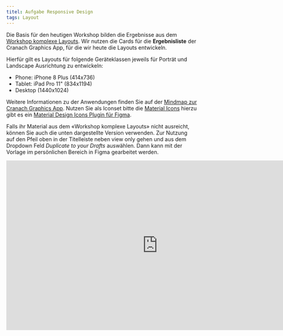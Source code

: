 ```yaml
---
titel: Aufgabe Responsive Design
tags: Layout
---
```


Die Basis für den heutigen Workshop bilden die Ergebnisse aus dem [Workshop komplexe Layouts](https://th-koeln.github.io/mi-bachelor-screendesign/lehrveranstaltungen/workshop-komplexe-layouts/). Wir nutzen die Cards für die **Ergebnisliste** der Cranach Graphics App, für die wir heute die Layouts entwickeln.

Hierfür gilt es Layouts für folgende Geräteklassen jeweils für Porträt und Landscape Ausrichtung zu entwickeln: 
- Phone: iPhone 8 Plus (414x736)
- Tablet: iPad Pro 11" (834x1194)
- Desktop (1440x1024)

Weitere Informationen zu der Anwendungen finden Sie auf der [Mindmap zur Cranach Graphics App](https://mm.tt/1398833317?t=aBegrpB5hv). Nutzen Sie als Iconset bitte die [Material Icons](https://material.io/resources/icons/?style=baseline) hierzu gibt es ein [Material Design Icons Plugin für Figma](https://www.figma.com/c/plugin/740272380439725040/Material-Design-Icons).

Falls ihr Material aus dem «Workshop komplexe Layouts» nicht ausreicht, können Sie auch die unten dargestellte Version verwenden. Zur Nutzung auf den Pfeil oben in der Titelleiste neben view only gehen und aus dem Dropdown Feld *Duplicate to your Drafts* auswählen. Dann kann mit der Vorlage im persönlichen Bereich in Figma gearbeitet werden.

<iframe style="border: none;" width="800" height="450" src="https://www.figma.com/embed?embed_host=share&url=https%3A%2F%2Fwww.figma.com%2Ffile%2Ff8NEVOGxr24qBIJwPIufEG%2Flayouts-fuer-div-endgeraete%3Fnode-id%3D36%253A5431" allowfullscreen></iframe>
